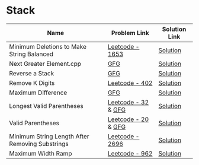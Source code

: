 # Stack


| Name       | Problem Link                       | Solution Link                      |
|--------------------|------------------------------------|-----------------------------------|
| Minimum Deletions to Make String Balanced          | [Leetcode - 1653](https://leetcode.com/problems/minimum-deletions-to-make-string-balanced/description/)                | [Solution](https://github.com/moinhameed27/Ultimate-DSA/blob/main/Stack/Minimum%20Deletions%20to%20Make%20String%20Balanced.cpp)              |
| Next Greater Element.cpp          | [GFG](https://www.geeksforgeeks.org/problems/next-larger-element-1587115620/1)                | [Solution](https://github.com/moinhameed27/Ultimate-DSA/blob/main/Stack/Next%20Greater%20Element.cpp)              |
| Reverse a Stack          | [GFG](https://www.geeksforgeeks.org/problems/reverse-a-stack/1)                | [Solution](https://github.com/moinhameed27/Ultimate-DSA/blob/main/Stack/Reverse%20a%20Stack.cpp)              |
| Remove K Digits          | [Leetcode - 402](https://leetcode.com/problems/remove-k-digits/description/)                | [Solution](https://github.com/moinhameed27/Ultimate-DSA/blob/main/Stack/Remove%20K%20Digits.java)              |
| Maximum Difference          | [GFG](https://www.geeksforgeeks.org/problems/maximum-difference-1587115620/1)                | [Solution](https://github.com/moinhameed27/Ultimate-DSA/blob/main/Stack/Maximum%20Difference.cpp)              |
| Longest Valid Parentheses          | [Leetcode - 32](https://leetcode.com/problems/longest-valid-parentheses/description/) & [GFG](https://www.geeksforgeeks.org/problems/longest-valid-parentheses5657/1)                | [Solution](https://github.com/moinhameed27/Ultimate-DSA/blob/main/Stack/Longest%20Valid%20Parentheses.cpp)              |
| Valid Parentheses          | [Leetcode - 20](https://leetcode.com/problems/valid-parentheses/description/) & [GFG](https://www.geeksforgeeks.org/problems/parenthesis-checker2744/1)                | [Solution](https://github.com/moinhameed27/Ultimate-DSA/blob/main/Stack/Valid%20Parentheses.cpp)              |
| Minimum String Length After Removing Substrings          | [Leetcode - 2696](https://leetcode.com/problems/minimum-string-length-after-removing-substrings/description/)                | [Solution](https://github.com/moinhameed27/Ultimate-DSA/blob/main/Stack/Minimum%20String%20Length%20After%20Removing%20Substrings.cpp)              | 
| Maximum Width Ramp          | [Leetcode - 962](https://leetcode.com/problems/maximum-width-ramp/description/)                | [Solution](https://github.com/moinhameed27/Ultimate-DSA/blob/main/Stack/Maximum%20Width%20Ramp.cpp)              | 
